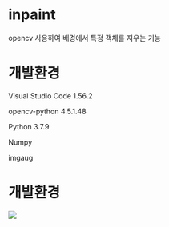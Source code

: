 # inpaint
opencv 사용하여 배경에서 특정 객체를 지우는 기능

# 개발환경
Visual Studio Code 1.56.2

opencv-python 4.5.1.48

Python 3.7.9

Numpy

imgaug


# 개발환경

<img src="https://github.com/cepiloth/inpaint/blob/main/sample/img.gif">